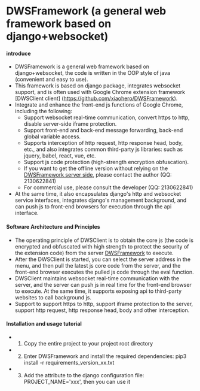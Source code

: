 # DWSFramework (a general web framework based on django+websocket)

#### introduce
* DWSFramework is a general web framework based on django+websocket, the code is written in the OOP style of java (convenient and easy to use).
 * This framework is based on django package, integrates websocket support, and is often used with Google Chrome extension framework [DWSClient client] (https://github.com/xiaohero/DWSFramework).
 * Integrate and enhance the front-end js functions of Google Chrome, including the following:
   * Support websocket real-time communication, convert https to http, disable server-side iframe protection.
   * Support front-end and back-end message forwarding, back-end global variable access.
   * Supports interception of http request, http response head, body, etc., and also integrates common third-party js libraries: such as jquery, babel, react, vue, etc.
   * Support js code protection (high-strength encryption obfuscation).
   * If you want to get the offline version without relying on the [DWSFramework server side](https://github.com/xiaohero/DWSFramework), please contact the author (QQ: 2130622841)
   * For commercial use, please consult the developer (QQ: 2130622841)
 * At the same time, it also encapsulates django's http and websocket service interfaces, integrates django's management background, and can push js to front-end browsers for execution through the api interface.


#### Software Architecture and Principles
* The operating principle of DWSClient is to obtain the core js (the code is encrypted and obfuscated with high strength to protect the security of the extension code) from the server [DWSFramework](https://github.com/xiaohero/DWSFramework) to execute.
* After the DWSClient is started, you can select the server address in the menu, and then pull the latest js core code from the server, and the front-end browser executes the pulled js code through the eval function.
* DWSClient maintains websocket real-time communication with the server, and the server can push js in real time for the front-end browser to execute. At the same time, it supports exposing api to third-party websites to call background js.
* Support to support https to http, support iframe protection to the server, support http request, http response head, body and other interception.


#### Installation and usage tutorial
* 1. Copy the entire project to your project root directory
* 2. Enter DWSFramework and install the required dependencies: pip3 install -r requirements_version_xx.txt
* 3. Add the attribute to the django configuration file: PROJECT_NAME='xxx', then you can use it

